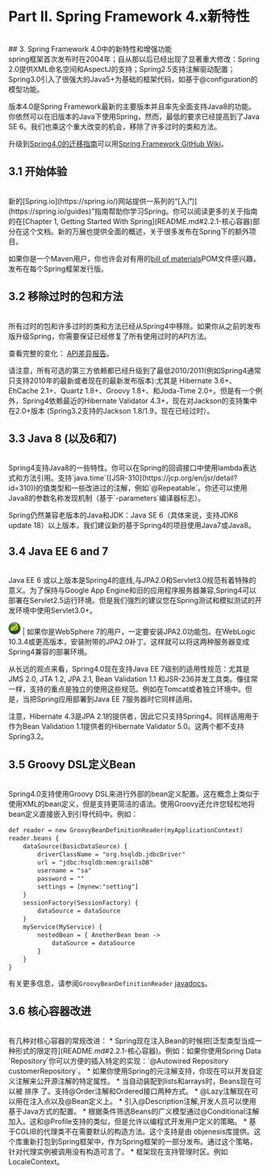 # Part II. Spring Framework 4.x新特性
<br/>
## 3. Spring Framework 4.0中的新特性和增强功能
<br/>
 spring框架首次发布时在2004年；自从那以后已经出现了显著重大修改：Spring 2.0提供XML命名空间和AspectJ的支持；Spring2.5支持注解驱动配置；Spring3.0引入了很强大的Java5+为基础的框架代码，如基于@configuration的模型功能。

版本4.0是Spring Framework最新的主要版本并且率先全面支持Java8的功能。你依然可以在旧版本的Java下使用Spring，然而，最低的要求已经提高到了Java SE 6。我们也乘这个重大改变的机会，移除了许多过时的类和方法。

升级到[Spring4.0的迁移指南](https://github.com/spring-projects/spring-framework/wiki/Migrating-from-earlier-versions-of-the-spring-framework)可以用[Spring Framework GitHub Wiki](https://github.com/spring-projects/spring-framework/wiki)。
<br/>

## 3.1 开始体验
<br/>
新的[Spring.io](https://spring.io/)网站提供一系列的“[入门](https://spring.io/guides)”指南帮助你学习Spring。你可以阅读更多的关于指南的在[Chapter 1, Getting Started With Spring](README.md#2.2.1-核心容器)部分在这个文档。新的万展也提供全面的概述，关于很多发布在Spring下的额外项目。

如果你是一个Maven用户，你也许会对有用的[bill of materials](README.md#2.2.1-核心容器)POM文件感兴趣，发布在每个Spring框架发行版。
<br/>

## 3.2 移除过时的包和方法
<br/>
所有过时的包和许多过时的类和方法已经从Spring4中移除。如果你从之前的发布版升级Spring，你需要保证已经修复了所有使用过时的API方法。

查看完整的变化： [API差异报告](http://docs.spring.io/spring-framework/docs/3.2.4.RELEASE_to_4.0.0.RELEASE/)。

请注意，所有可选的第三方依赖都已经升级到了最低2010/2011(例如Spring4通常只支持2010年的最新或者现在的最新发布版本):尤其是 Hibernate 3.6+、EhCache 2.1+、Quartz 1.8+、Groovy 1.8+、和Joda-Time 2.0+。但是有一个例外，Spring4依赖最近的Hibernate Validator 4.3+，现在对Jackson的支持集中在2.0+版本 (Spring3.2支持的Jackson 1.8/1.9，现在已经过时）。
<br/>

## 3.3 Java 8 (以及6和7)
<br/>
Spring4支持Java8的一些特性。你可以在Spring的回调接口中使用lambda表达式和方法引用。支持`java.time`([JSR-310](https://jcp.org/en/jsr/detail?id=310))的值类型和一些改进过的注解，例如`@Repeatable`。你还可以使用Java8的参数名称发现机制（基于`-parameters`编译器标志）。

Spring仍然兼容老版本的Java和JDK：Java SE 6（具体来说，支持JDK6 update 18）以上版本，我们建议新的基于Spring4的项目使用Java7或Java8。
<br/>

## 3.4 Java EE 6 and 7
<br/>
Java EE 6 或以上版本是Spring4的底线,与JPA2.0和Servlet3.0规范有着特殊的意义。为了保持与Google App Engine和旧的应用程序服务器兼容,Spring4可以部署在Servlet2.5运行环境。但是我们强烈的建议您在Spring测试和模拟测试的开发环境中使用Servlet3.0+。

![java](/assets/note1.png) | 如果你是WebSphere 7的用户，一定要安装JPA2.0功能包。在WebLogic 10.3.4或更高版本，安装附带的JPA2.0补丁。这样就可以将这两种服务器变成Spring4兼容的部署环境。

从长远的观点来看，Spring4.0现在支持Java EE 7级别的适用性规范：尤其是JMS 2.0, JTA 1.2, JPA 2.1, Bean Validation 1.1 和JSR-236并发工具类。像往常一样，支持的重点是独立的使用这些规范。例如在Tomcat或者独立环境中。但是，当把Spring应用部署到Java EE 7服务器时它同样适用。

注意，Hibernate 4.3是JPA 2.1的提供者，因此它只支持Spring4。同样适用用于作为Bean Validation 1.1提供者的Hibernate Validator 5.0。这两个都不支持Spring3.2。
<br/>

## 3.5 Groovy DSL定义Bean
<br/>
Spring4.0支持使用Groovy DSL来进行外部的bean定义配置。这在概念上类似于使用XML的bean定义，但是支持更简洁的语法。使用Groovy还允许您轻松地将bean定义直接嵌入到引导代码中。例如：

```
def reader = new GroovyBeanDefinitionReader(myApplicationContext)
reader.beans {
    dataSource(BasicDataSource) {
        driverClassName = "org.hsqldb.jdbcDriver"
        url = "jdbc:hsqldb:mem:grailsDB"
        username = "sa"
        password = ""
        settings = [mynew:"setting"]
    }
    sessionFactory(SessionFactory) {
        dataSource = dataSource
    }
    myService(MyService) {
        nestedBean = { AnotherBean bean ->
            dataSource = dataSource
        }
    }
}
```

有关更多信息，请参阅`GroovyBeanDefinitionReader` [javadocs](http://docs.spring.io/spring-framework/docs/4.3.7.RELEASE/javadoc-api/org/springframework/beans/factory/groovy/GroovyBeanDefinitionReader.html)。
<br/>

## 3.6 核心容器改进
<br/>
有几种对核心容器的常规改进：
* Spring现在注入Bean的时候把[泛型类型当成一种形式的限定符](README.md#2.2.1-核心容器)。例如：如果你使用Spring Data `Repository`你可以方便的插入特定的实现：`@Autowired Repository<Customer> customerRepository`。
* 如果你使用Spring的元注解支持，你现在可以开发自定义注解来公开源注解的特定属性。
* 当自动装配到lists和arrays时，Beans现在可以被 排序 了。支持@Order注解和Ordered接口两种方式。
* @Lazy注解现在可以用在注入点以及@Bean定义上。
* 引入@Description注解,开发人员可以使用基于Java方式的配置。
* 根据条件筛选Beans的广义模型通过@Conditional注解加入。这和@Profile支持的类似，但是允许以编程式开发用户定义的策略。
* 基于CGLIB的代理类不在需要默认的构造方法。这个支持是由 objenesis库提供。这个库重新打包到Spring框架中，作为Spring框架的一部分发布。通过这个策略，针对代理实例被调用没有构造可言了。
* 框架现在支持管理时区。例如LocaleContext。
<br/>